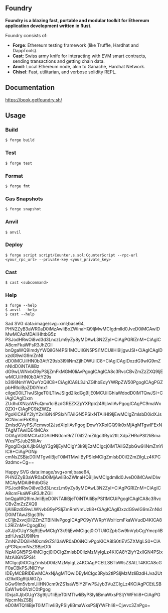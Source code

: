 ## Foundry

**Foundry is a blazing fast, portable and modular toolkit for Ethereum application development written in Rust.**

Foundry consists of:

-   **Forge**: Ethereum testing framework (like Truffle, Hardhat and DappTools).
-   **Cast**: Swiss army knife for interacting with EVM smart contracts, sending transactions and getting chain data.
-   **Anvil**: Local Ethereum node, akin to Ganache, Hardhat Network.
-   **Chisel**: Fast, utilitarian, and verbose solidity REPL.

## Documentation

https://book.getfoundry.sh/

## Usage

### Build

```shell
$ forge build
```

### Test

```shell
$ forge test
```

### Format

```shell
$ forge fmt
```

### Gas Snapshots

```shell
$ forge snapshot
```

### Anvil

```shell
$ anvil
```

### Deploy

```shell
$ forge script script/Counter.s.sol:CounterScript --rpc-url <your_rpc_url> --private-key <your_private_key>
```

### Cast

```shell
$ cast <subcommand>
```

### Help

```shell
$ forge --help
$ anvil --help
$ cast --help
```
Sad SVG
data:image/svg+xml;base64,
PHN2ZyB3aWR0aD0iMzAwIiBoZWlnaHQ9IjMwMCIgdmlld0JveD0iMCAwIDMwMCAzMDAiIHhtbG5z
PSJodHRwOi8vd3d3LnczLm9yZy8yMDAwL3N2ZyI+CiAgPGRlZnM+CiAgICA8cmFkaWFsR3JhZGll
bnQgaWQ9ImdyYWQiIGN4PSI1MCUiIGN5PSI1MCUiIHI9IjgwJSI+CiAgICAgIDxzdG9wIG9mZnNl
dD0iMCUiIHN0b3AtY29sb3I9IiNmZjlhOWUiIC8+CiAgICAgIDxzdG9wIG9mZnNldD0iNTAlIiBz
dG9wLWNvbG9yPSIjZmFkMGM0IiAvPgogICAgICA8c3RvcCBvZmZzZXQ9IjEwMCUiIHN0b3AtY29s
b3I9IiNmYWQwYzQiIC8+CiAgICA8L3JhZGlhbEdyYWRpZW50PgogICAgPGZpbHRlciBpZD0iYmx1
ciIgeD0iLTIwJSIgeT0iLTIwJSIgd2lkdGg9IjE0MCUiIGhlaWdodD0iMTQwJSI+CiAgICAgIDxm
ZUdhdXNzaWFuQmx1ciBzdGREZXZpYXRpb249IjIwIiAvPgogICAgPC9maWx0ZXI+CiAgPC9kZWZz
PgoKICA8Y2lyY2xlIGN4PSIxNTAiIGN5PSIxNTAiIHI9IjEwMCIgZmlsbD0idXJsKCNncmFkKSIg
ZmlsdGVyPSJ1cmwoI2JsdXIpIiAvPgogIDxwYXRoIGQ9Ik0xMjAgMTgwIFExNTAgMTAwIDE4MCAx
ODAgVDI0MCAxODAiIHN0cm9rZT0iI2ZmZiIgc3Ryb2tlLXdpZHRoPSI2IiBmaWxsPSJub25lIiAv
PgogIDxjaXJjbGUgY3g9IjEyMCIgY3k9IjEzMCIgcj0iMTAiIGZpbGw9IiNmZmYiIC8+CiAgPGNp
cmNsZSBjeD0iMTgwIiBjeT0iMTMwIiByPSIxMCIgZmlsbD0iI2ZmZiIgLz4KPC9zdmc+Cg==


Happy SVG
data:image/svg+xml;base64,
PHN2ZyB3aWR0aD0iMjAwIiBoZWlnaHQ9IjIwMCIgdmlld0JveD0iMCAwIDIwMCAyMDAiIHhtbG5z
PSJodHRwOi8vd3d3LnczLm9yZy8yMDAwL3N2ZyI+CiAgPGRlZnM+CiAgICA8cmFkaWFsR3JhZGll
bnQgaWQ9ImJnIiBjeD0iNTAlIiBjeT0iNTAlIiByPSI1MCUiPgogICAgICA8c3RvcCBvZmZzZXQ9
IjAlIiBzdG9wLWNvbG9yPSIjZmRmNmUzIi8+CiAgICAgIDxzdG9wIG9mZnNldD0iMTAwJSIgc3Rv
cC1jb2xvcj0iI2ZmZTBlNiIvPgogICAgPC9yYWRpYWxHcmFkaWVudD4KICA8L2RlZnM+CgogIDxj
aXJjbGUgY3g9IjEwMCIgY3k9IjEwMCIgcj0iOTUiIGZpbGw9InVybCgjYmcpIiBzdHJva2U9IiNm
ZmNhZDQiIHN0cm9rZS13aWR0aD0iNCIvPgoKICA8IS0tIEV5ZXMgLS0+CiAgPGNpcmNsZSBjeD0i
NzAiIGN5PSI4MCIgcj0iOCIgZmlsbD0iIzMzMyIgLz4KICA8Y2lyY2xlIGN4PSIxMzAiIGN5PSI4
MCIgcj0iOCIgZmlsbD0iIzMzMyIgLz4KCiAgPCEtLSBTbWlsZSAtLT4KICA8cGF0aCBkPSJNIDYw
IDEyMCBRIDEwMCAxNjAgMTQwIDEyMCIgc3Ryb2tlPSIjMzMzIiBzdHJva2Utd2lkdGg9IjUiIGZp
bGw9Im5vbmUiIHN0cm9rZS1saW5lY2FwPSJyb3VuZCIgLz4KCiAgPCEtLSBEaW1wbGVzIC0tPgog
IDxjaXJjbGUgY3g9IjU1IiBjeT0iMTIwIiByPSIyIiBmaWxsPSIjYWFhIi8+CiAgPGNpcmNsZSBj
eD0iMTQ1IiBjeT0iMTIwIiByPSIyIiBmaWxsPSIjYWFhIi8+Cjwvc3ZnPgo=